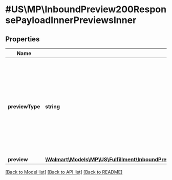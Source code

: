 # #US\MP\InboundPreview200ResponsePayloadInnerPreviewsInner

## Properties

Name | Type | Description | Notes
------------ | ------------- | ------------- | -------------
**previewType** | **string** | Use \"inbound\" if you are using WFS Inventory Transfer Service (ITS). Use \"selfMirroring\" if you are not using ITS and shipping directly to Walmart fulfillment centers. | [optional]
**preview** | [**\Walmart\Models\MP\US\Fulfillment\InboundPreview200ResponsePayloadInnerPreviewsInnerPreviewInner[]**](InboundPreview200ResponsePayloadInnerPreviewsInnerPreviewInner.md) | Preview | [optional]


[[Back to Model list]](../) [[Back to API list]](../../Api/US/MP) [[Back to README]](../../README.md)
